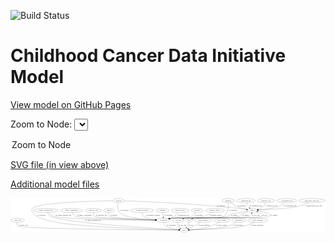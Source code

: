 <link rel='stylesheet' href="assets/style.css">
<link rel='stylesheet' href="https://unpkg.com/leaflet@1.5.1/dist/leaflet.css" integrity="sha512-xwE/Az9zrjBIphAcBb3F6JVqxf46+CDLwfLMHloNu6KEQCAWi6HcDUbeOfBIptF7tcCzusKFjFw2yuvEpDL9wQ==" crossorigin="">
<script type="text/javascript" src="https://code.jquery.com/jquery-3.2.1.min.js"></script>
<script type="text/javascript"  src="https://unpkg.com/leaflet@1.5.1/dist/leaflet.js"></script>
<script type="text/javascript" src="assets/actions.js"></script>

![Build Status](https://github.com/CBIIT/ccdi-model/actions/workflows/model-test-and-deploy.yml/badge.svg)

# Childhood Cancer Data Initiative Model

[View model on GitHub Pages](https://cbiit.github.io/ccdi-model/)



Zoom to Node: <select id="node_select">
  <option value="">Zoom to Node</option>
</select>
<div id="model"></div>

<p>
<a href="./model-desc/ccdi-model.svg">SVG file (in view above)</a>
<p>
<a href="./model-desc">Additional model files</a>
<div id='graph' style='display:off;'>
<svg width="2784pt" height="305pt"
 viewBox="0.00 0.00 2784.48 305.00" xmlns="http://www.w3.org/2000/svg" xmlns:xlink="http://www.w3.org/1999/xlink">
<g id="graph0" class="graph" transform="scale(1 1) rotate(0) translate(4 301)">
<title>Perl</title>
<polygon fill="#ffffff" stroke="transparent" points="-4,4 -4,-301 2780.4844,-301 2780.4844,4 -4,4"/>
<!-- study_arm -->
<g id="node1" class="node">
<title>study_arm</title>
<ellipse fill="none" stroke="#000000" cx="59.7947" cy="-105" rx="59.5901" ry="18"/>
<text text-anchor="middle" x="59.7947" y="-101.3" font-family="Times,serif" font-size="14.00" fill="#000000">study_arm</text>
</g>
<!-- study -->
<g id="node8" class="node">
<title>study</title>
<ellipse fill="none" stroke="#000000" cx="1529.7947" cy="-18" rx="36.2938" ry="18"/>
<text text-anchor="middle" x="1529.7947" y="-14.3" font-family="Times,serif" font-size="14.00" fill="#000000">study</text>
</g>
<!-- study_arm&#45;&gt;study -->
<g id="edge28" class="edge">
<title>study_arm&#45;&gt;study</title>
<path fill="none" stroke="#000000" d="M54.5564,-87.0228C52.5425,-75.9907 52.4241,-62.4117 60.7947,-54 86.4762,-28.1924 1235.1036,-19.782 1482.9689,-18.2661"/>
<polygon fill="#000000" stroke="#000000" points="1483.1074,-21.7654 1493.086,-18.205 1483.065,-14.7655 1483.1074,-21.7654"/>
<text text-anchor="middle" x="109.2947" y="-57.8" font-family="Times,serif" font-size="14.00" fill="#000000">of_study_arm</text>
</g>
<!-- cytogenomic_file -->
<g id="node2" class="node">
<title>cytogenomic_file</title>
<ellipse fill="none" stroke="#000000" cx="2437.7947" cy="-279" rx="89.8845" ry="18"/>
<text text-anchor="middle" x="2437.7947" y="-275.3" font-family="Times,serif" font-size="14.00" fill="#000000">cytogenomic_file</text>
</g>
<!-- sample -->
<g id="node19" class="node">
<title>sample</title>
<ellipse fill="none" stroke="#000000" cx="2132.7947" cy="-192" rx="44.393" ry="18"/>
<text text-anchor="middle" x="2132.7947" y="-188.3" font-family="Times,serif" font-size="14.00" fill="#000000">sample</text>
</g>
<!-- cytogenomic_file&#45;&gt;sample -->
<g id="edge16" class="edge">
<title>cytogenomic_file&#45;&gt;sample</title>
<path fill="none" stroke="#000000" d="M2418.8265,-261.2721C2405.5492,-249.9017 2386.8409,-235.8475 2367.7947,-228 2335.8441,-214.8356 2245.1504,-203.4907 2186.2293,-197.2171"/>
<polygon fill="#000000" stroke="#000000" points="2186.2898,-193.7044 2175.9793,-196.1427 2185.5599,-200.6662 2186.2898,-193.7044"/>
<text text-anchor="middle" x="2465.2947" y="-231.8" font-family="Times,serif" font-size="14.00" fill="#000000">of_cytogenomic_file</text>
</g>
<!-- clinical_measure_file -->
<g id="node3" class="node">
<title>clinical_measure_file</title>
<ellipse fill="none" stroke="#000000" cx="308.7947" cy="-192" rx="108.5808" ry="18"/>
<text text-anchor="middle" x="308.7947" y="-188.3" font-family="Times,serif" font-size="14.00" fill="#000000">clinical_measure_file</text>
</g>
<!-- clinical_measure_file&#45;&gt;study -->
<g id="edge12" class="edge">
<title>clinical_measure_file&#45;&gt;study</title>
<path fill="none" stroke="#000000" d="M317.752,-173.7728C324.3905,-162.3415 334.5708,-148.4111 347.7947,-141 448.5189,-84.5507 1276.9077,-32.7726 1483.3374,-20.6605"/>
<polygon fill="#000000" stroke="#000000" points="1483.755,-24.1421 1493.5338,-20.0648 1483.3467,-17.154 1483.755,-24.1421"/>
<text text-anchor="middle" x="723.7947" y="-101.3" font-family="Times,serif" font-size="14.00" fill="#000000">of_clinical_measure_file</text>
</g>
<!-- participant -->
<g id="node25" class="node">
<title>participant</title>
<ellipse fill="none" stroke="#000000" cx="1348.7947" cy="-105" rx="62.2891" ry="18"/>
<text text-anchor="middle" x="1348.7947" y="-101.3" font-family="Times,serif" font-size="14.00" fill="#000000">participant</text>
</g>
<!-- clinical_measure_file&#45;&gt;participant -->
<g id="edge11" class="edge">
<title>clinical_measure_file&#45;&gt;participant</title>
<path fill="none" stroke="#000000" d="M326.6124,-174.0666C339.5894,-162.2898 358.2522,-147.8423 377.7947,-141 461.6514,-111.6399 1065.0924,-106.2227 1276.1443,-105.2248"/>
<polygon fill="#000000" stroke="#000000" points="1276.2098,-108.7247 1286.1938,-105.1793 1276.178,-101.7247 1276.2098,-108.7247"/>
<text text-anchor="middle" x="463.7947" y="-144.8" font-family="Times,serif" font-size="14.00" fill="#000000">of_clinical_measure_file</text>
</g>
<!-- family_relationship -->
<g id="node4" class="node">
<title>family_relationship</title>
<ellipse fill="none" stroke="#000000" cx="535.7947" cy="-192" rx="100.1823" ry="18"/>
<text text-anchor="middle" x="535.7947" y="-188.3" font-family="Times,serif" font-size="14.00" fill="#000000">family_relationship</text>
</g>
<!-- family_relationship&#45;&gt;participant -->
<g id="edge3" class="edge">
<title>family_relationship&#45;&gt;participant</title>
<path fill="none" stroke="#000000" d="M542.4356,-173.8493C547.6957,-162.2954 556.2657,-148.1954 568.7947,-141 599.1673,-123.5571 1088.9844,-110.8125 1276.5254,-106.5506"/>
<polygon fill="#000000" stroke="#000000" points="1276.6468,-110.0488 1286.5653,-106.324 1276.4888,-103.0506 1276.6468,-110.0488"/>
<text text-anchor="middle" x="648.2947" y="-144.8" font-family="Times,serif" font-size="14.00" fill="#000000">of_family_relationship</text>
</g>
<!-- radiology_file -->
<g id="node5" class="node">
<title>radiology_file</title>
<ellipse fill="none" stroke="#000000" cx="727.7947" cy="-192" rx="73.387" ry="18"/>
<text text-anchor="middle" x="727.7947" y="-188.3" font-family="Times,serif" font-size="14.00" fill="#000000">radiology_file</text>
</g>
<!-- radiology_file&#45;&gt;participant -->
<g id="edge21" class="edge">
<title>radiology_file&#45;&gt;participant</title>
<path fill="none" stroke="#000000" d="M727.3868,-173.8533C728.1875,-162.6067 731.2825,-148.8536 740.7947,-141 761.1532,-124.1914 1119.8706,-111.6966 1276.5563,-107.0165"/>
<polygon fill="#000000" stroke="#000000" points="1276.6871,-110.5142 1286.579,-106.7195 1276.4797,-103.5173 1276.6871,-110.5142"/>
<text text-anchor="middle" x="799.7947" y="-144.8" font-family="Times,serif" font-size="14.00" fill="#000000">of_radiology_file</text>
</g>
<!-- study_funding -->
<g id="node6" class="node">
<title>study_funding</title>
<ellipse fill="none" stroke="#000000" cx="1697.7947" cy="-105" rx="77.1866" ry="18"/>
<text text-anchor="middle" x="1697.7947" y="-101.3" font-family="Times,serif" font-size="14.00" fill="#000000">study_funding</text>
</g>
<!-- study_funding&#45;&gt;study -->
<g id="edge29" class="edge">
<title>study_funding&#45;&gt;study</title>
<path fill="none" stroke="#000000" d="M1673.2575,-87.7335C1657.7666,-77.2468 1637.1004,-64 1617.7947,-54 1602.1367,-45.8895 1584.2227,-38.279 1568.6622,-32.1636"/>
<polygon fill="#000000" stroke="#000000" points="1569.9085,-28.893 1559.319,-28.558 1567.3883,-35.4236 1569.9085,-28.893"/>
<text text-anchor="middle" x="1703.7947" y="-57.8" font-family="Times,serif" font-size="14.00" fill="#000000">of_study_funding</text>
</g>
<!-- methylation_array_file -->
<g id="node7" class="node">
<title>methylation_array_file</title>
<ellipse fill="none" stroke="#000000" cx="2660.7947" cy="-279" rx="115.8798" ry="18"/>
<text text-anchor="middle" x="2660.7947" y="-275.3" font-family="Times,serif" font-size="14.00" fill="#000000">methylation_array_file</text>
</g>
<!-- methylation_array_file&#45;&gt;sample -->
<g id="edge2" class="edge">
<title>methylation_array_file&#45;&gt;sample</title>
<path fill="none" stroke="#000000" d="M2627.8925,-261.6849C2604.3108,-250.1136 2571.4305,-235.6577 2540.7947,-228 2475.2323,-211.6122 2282.1078,-199.7137 2186.988,-194.6723"/>
<polygon fill="#000000" stroke="#000000" points="2187.161,-191.1766 2176.9915,-194.1486 2186.7947,-198.167 2187.161,-191.1766"/>
<text text-anchor="middle" x="2676.2947" y="-231.8" font-family="Times,serif" font-size="14.00" fill="#000000">of_methylation_array_file</text>
</g>
<!-- survival -->
<g id="node9" class="node">
<title>survival</title>
<ellipse fill="none" stroke="#000000" cx="867.7947" cy="-192" rx="48.1917" ry="18"/>
<text text-anchor="middle" x="867.7947" y="-188.3" font-family="Times,serif" font-size="14.00" fill="#000000">survival</text>
</g>
<!-- survival&#45;&gt;participant -->
<g id="edge27" class="edge">
<title>survival&#45;&gt;participant</title>
<path fill="none" stroke="#000000" d="M862.6162,-173.6714C860.7455,-162.7851 860.7603,-149.4911 868.7947,-141 882.5829,-126.4281 1145.8215,-113.4593 1276.4795,-107.8892"/>
<polygon fill="#000000" stroke="#000000" points="1276.9522,-111.3724 1286.7954,-107.4531 1276.6564,-104.3787 1276.9522,-111.3724"/>
<text text-anchor="middle" x="908.2947" y="-144.8" font-family="Times,serif" font-size="14.00" fill="#000000">of_survival</text>
</g>
<!-- cell_line -->
<g id="node10" class="node">
<title>cell_line</title>
<ellipse fill="none" stroke="#000000" cx="1479.7947" cy="-105" rx="49.2915" ry="18"/>
<text text-anchor="middle" x="1479.7947" y="-101.3" font-family="Times,serif" font-size="14.00" fill="#000000">cell_line</text>
</g>
<!-- cell_line&#45;&gt;study -->
<g id="edge31" class="edge">
<title>cell_line&#45;&gt;study</title>
<path fill="none" stroke="#000000" d="M1473.2329,-87.0131C1470.629,-76.7675 1469.379,-64.0175 1474.7947,-54 1478.9687,-46.2793 1485.5985,-39.9485 1492.8319,-34.8693"/>
<polygon fill="#000000" stroke="#000000" points="1494.8543,-37.733 1501.4896,-29.4733 1491.1517,-31.7924 1494.8543,-37.733"/>
<text text-anchor="middle" x="1515.2947" y="-57.8" font-family="Times,serif" font-size="14.00" fill="#000000">of_cell_line</text>
</g>
<!-- cell_line&#45;&gt;sample -->
<g id="edge30" class="edge">
<title>cell_line&#45;&gt;sample</title>
<path fill="none" stroke="#000000" d="M1515.3191,-117.6746C1522.6632,-119.826 1530.4121,-121.7619 1537.7947,-123 1569.2051,-128.2678 2084.4632,-123.0832 2110.7947,-141 2118.6723,-146.3602 2123.7463,-155.1807 2127.0074,-163.9917"/>
<polygon fill="#000000" stroke="#000000" points="2123.7163,-165.1995 2129.9717,-173.7506 2130.4141,-163.165 2123.7163,-165.1995"/>
<text text-anchor="middle" x="2163.2947" y="-144.8" font-family="Times,serif" font-size="14.00" fill="#000000">of_cell_line</text>
</g>
<!-- study_admin -->
<g id="node11" class="node">
<title>study_admin</title>
<ellipse fill="none" stroke="#000000" cx="1863.7947" cy="-105" rx="70.3881" ry="18"/>
<text text-anchor="middle" x="1863.7947" y="-101.3" font-family="Times,serif" font-size="14.00" fill="#000000">study_admin</text>
</g>
<!-- study_admin&#45;&gt;study -->
<g id="edge10" class="edge">
<title>study_admin&#45;&gt;study</title>
<path fill="none" stroke="#000000" d="M1838.5678,-88.1575C1820.2458,-76.7298 1794.4438,-62.2506 1769.7947,-54 1704.7047,-32.213 1625.2644,-23.5764 1576.0979,-20.1761"/>
<polygon fill="#000000" stroke="#000000" points="1576.2872,-16.6812 1566.0818,-19.5272 1575.8346,-23.6665 1576.2872,-16.6812"/>
<text text-anchor="middle" x="1861.2947" y="-57.8" font-family="Times,serif" font-size="14.00" fill="#000000">of_study_admin</text>
</g>
<!-- medical_history -->
<g id="node12" class="node">
<title>medical_history</title>
<ellipse fill="none" stroke="#000000" cx="1802.7947" cy="-192" rx="85.2851" ry="18"/>
<text text-anchor="middle" x="1802.7947" y="-188.3" font-family="Times,serif" font-size="14.00" fill="#000000">medical_history</text>
</g>
<!-- medical_history&#45;&gt;participant -->
<g id="edge9" class="edge">
<title>medical_history&#45;&gt;participant</title>
<path fill="none" stroke="#000000" d="M1777.2943,-174.7608C1758.4258,-162.9855 1731.6231,-148.2505 1705.7947,-141 1584.0261,-106.8174 1546.8019,-142.2159 1421.7947,-123 1416.0091,-122.1107 1410.0105,-120.9805 1404.0509,-119.7213"/>
<polygon fill="#000000" stroke="#000000" points="1404.6253,-116.2635 1394.1029,-117.5 1403.0998,-123.0952 1404.6253,-116.2635"/>
<text text-anchor="middle" x="1809.7947" y="-144.8" font-family="Times,serif" font-size="14.00" fill="#000000">of_medical_history</text>
</g>
<!-- synonym -->
<g id="node13" class="node">
<title>synonym</title>
<ellipse fill="none" stroke="#000000" cx="951.7947" cy="-279" rx="51.9908" ry="18"/>
<text text-anchor="middle" x="951.7947" y="-275.3" font-family="Times,serif" font-size="14.00" fill="#000000">synonym</text>
</g>
<!-- synonym&#45;&gt;study -->
<g id="edge19" class="edge">
<title>synonym&#45;&gt;study</title>
<path fill="none" stroke="#000000" d="M899.785,-278.249C735.9489,-275.3502 238.549,-262.28 190.7947,-210 180.0039,-198.1865 183.1485,-188.0548 190.7947,-174 220.1459,-120.0482 357.1234,-96.7634 405.7947,-87 617.1015,-44.6119 1298.1025,-24.0578 1483.0628,-19.1689"/>
<polygon fill="#000000" stroke="#000000" points="1483.3616,-22.6624 1493.2666,-18.9018 1483.1784,-15.6648 1483.3616,-22.6624"/>
<text text-anchor="middle" x="269.2947" y="-144.8" font-family="Times,serif" font-size="14.00" fill="#000000">of_synonym</text>
</g>
<!-- synonym&#45;&gt;sample -->
<g id="edge18" class="edge">
<title>synonym&#45;&gt;sample</title>
<path fill="none" stroke="#000000" d="M1003.7475,-277.2782C1158.3547,-271.8014 1628.871,-252.5781 2016.7947,-210 2038.2843,-207.6413 2061.8819,-204.1468 2082.1509,-200.8626"/>
<polygon fill="#000000" stroke="#000000" points="2082.8143,-204.3006 2092.1129,-199.2226 2081.6771,-197.3936 2082.8143,-204.3006"/>
<text text-anchor="middle" x="1855.2947" y="-231.8" font-family="Times,serif" font-size="14.00" fill="#000000">of_synonym</text>
</g>
<!-- synonym&#45;&gt;participant -->
<g id="edge17" class="edge">
<title>synonym&#45;&gt;participant</title>
<path fill="none" stroke="#000000" d="M947.365,-260.8176C942.883,-237.5659 939.3251,-197.5059 960.7947,-174 1002.1697,-128.7008 1175.9931,-113.0072 1276.3858,-107.6702"/>
<polygon fill="#000000" stroke="#000000" points="1276.6525,-111.1613 1286.4611,-107.1562 1276.2957,-104.1704 1276.6525,-111.1613"/>
<text text-anchor="middle" x="1003.2947" y="-188.3" font-family="Times,serif" font-size="14.00" fill="#000000">of_synonym</text>
</g>
<!-- publication -->
<g id="node14" class="node">
<title>publication</title>
<ellipse fill="none" stroke="#000000" cx="2014.7947" cy="-105" rx="63.0888" ry="18"/>
<text text-anchor="middle" x="2014.7947" y="-101.3" font-family="Times,serif" font-size="14.00" fill="#000000">publication</text>
</g>
<!-- publication&#45;&gt;study -->
<g id="edge1" class="edge">
<title>publication&#45;&gt;study</title>
<path fill="none" stroke="#000000" d="M1990.7698,-88.2133C1972.6802,-76.4979 1946.8012,-61.6421 1921.7947,-54 1858.3758,-34.6188 1665.8377,-23.9341 1576.3885,-19.8986"/>
<polygon fill="#000000" stroke="#000000" points="1576.4078,-16.3961 1566.2628,-19.4504 1576.0982,-23.3892 1576.4078,-16.3961"/>
<text text-anchor="middle" x="2006.7947" y="-57.8" font-family="Times,serif" font-size="14.00" fill="#000000">of_publication</text>
</g>
<!-- study_personnel -->
<g id="node15" class="node">
<title>study_personnel</title>
<ellipse fill="none" stroke="#000000" cx="2182.7947" cy="-105" rx="87.1846" ry="18"/>
<text text-anchor="middle" x="2182.7947" y="-101.3" font-family="Times,serif" font-size="14.00" fill="#000000">study_personnel</text>
</g>
<!-- study_personnel&#45;&gt;study -->
<g id="edge8" class="edge">
<title>study_personnel&#45;&gt;study</title>
<path fill="none" stroke="#000000" d="M2150.9175,-88.1178C2127.0738,-76.3549 2093.2895,-61.4817 2061.7947,-54 1970.2898,-32.2628 1688.8803,-22.3523 1576.6817,-19.1886"/>
<polygon fill="#000000" stroke="#000000" points="1576.4571,-15.6812 1566.3641,-18.9034 1576.2635,-22.6785 1576.4571,-15.6812"/>
<text text-anchor="middle" x="2175.2947" y="-57.8" font-family="Times,serif" font-size="14.00" fill="#000000">of_study_personnel</text>
</g>
<!-- sequencing_file -->
<g id="node16" class="node">
<title>sequencing_file</title>
<ellipse fill="none" stroke="#000000" cx="2076.7947" cy="-279" rx="83.3857" ry="18"/>
<text text-anchor="middle" x="2076.7947" y="-275.3" font-family="Times,serif" font-size="14.00" fill="#000000">sequencing_file</text>
</g>
<!-- sequencing_file&#45;&gt;sample -->
<g id="edge5" class="edge">
<title>sequencing_file&#45;&gt;sample</title>
<path fill="none" stroke="#000000" d="M2082.8853,-260.7542C2086.6816,-250.6626 2092.1154,-238.1494 2098.7947,-228 2101.4885,-223.9067 2104.6683,-219.8514 2107.9841,-216.0202"/>
<polygon fill="#000000" stroke="#000000" points="2110.6783,-218.2612 2114.8692,-208.5304 2105.5248,-213.5238 2110.6783,-218.2612"/>
<text text-anchor="middle" x="2165.2947" y="-231.8" font-family="Times,serif" font-size="14.00" fill="#000000">of_sequencing_file</text>
</g>
<!-- pdx -->
<g id="node17" class="node">
<title>pdx</title>
<ellipse fill="none" stroke="#000000" cx="1574.7947" cy="-105" rx="27.8951" ry="18"/>
<text text-anchor="middle" x="1574.7947" y="-101.3" font-family="Times,serif" font-size="14.00" fill="#000000">pdx</text>
</g>
<!-- pdx&#45;&gt;study -->
<g id="edge25" class="edge">
<title>pdx&#45;&gt;study</title>
<path fill="none" stroke="#000000" d="M1571.3559,-86.8384C1568.9909,-76.7733 1565.2716,-64.2583 1559.7947,-54 1557.6681,-50.0168 1555.0536,-46.0687 1552.2626,-42.3277"/>
<polygon fill="#000000" stroke="#000000" points="1554.9881,-40.1317 1545.9919,-34.5354 1549.5346,-44.5204 1554.9881,-40.1317"/>
<text text-anchor="middle" x="1589.7947" y="-57.8" font-family="Times,serif" font-size="14.00" fill="#000000">of_pdx</text>
</g>
<!-- pdx&#45;&gt;sample -->
<g id="edge26" class="edge">
<title>pdx&#45;&gt;sample</title>
<path fill="none" stroke="#000000" d="M1595.736,-117.074C1600.8359,-119.4773 1606.3843,-121.6685 1611.7947,-123 1644.3385,-131.0092 2191.4523,-116.9504 2214.7947,-141 2230.6536,-157.3394 2206.6032,-170.6967 2180.5272,-179.6369"/>
<polygon fill="#000000" stroke="#000000" points="2179.3501,-176.3388 2170.8987,-182.7282 2181.49,-183.0037 2179.3501,-176.3388"/>
<text text-anchor="middle" x="2243.7947" y="-144.8" font-family="Times,serif" font-size="14.00" fill="#000000">of_pdx</text>
</g>
<!-- treatment_response -->
<g id="node18" class="node">
<title>treatment_response</title>
<ellipse fill="none" stroke="#000000" cx="1159.7947" cy="-192" rx="104.7816" ry="18"/>
<text text-anchor="middle" x="1159.7947" y="-188.3" font-family="Times,serif" font-size="14.00" fill="#000000">treatment_response</text>
</g>
<!-- treatment_response&#45;&gt;participant -->
<g id="edge7" class="edge">
<title>treatment_response&#45;&gt;participant</title>
<path fill="none" stroke="#000000" d="M1159.8454,-173.5526C1160.8812,-162.6215 1164.0646,-149.3222 1172.7947,-141 1188.1554,-126.3569 1236.9221,-117.1088 1279.2366,-111.6578"/>
<polygon fill="#000000" stroke="#000000" points="1279.7728,-115.1183 1289.2685,-110.4192 1278.915,-108.171 1279.7728,-115.1183"/>
<text text-anchor="middle" x="1255.7947" y="-144.8" font-family="Times,serif" font-size="14.00" fill="#000000">of_treatment_response</text>
</g>
<!-- sample&#45;&gt;cell_line -->
<g id="edge24" class="edge">
<title>sample&#45;&gt;cell_line</title>
<path fill="none" stroke="#000000" d="M2097.7258,-180.7464C2079.4535,-174.3792 2056.9787,-165.7464 2037.7947,-156 2026.9143,-150.4723 2026.4251,-144.6975 2014.7947,-141 1913.7049,-108.8621 1642.3532,-140.8749 1537.7947,-123 1533.6442,-122.2905 1529.3771,-121.3642 1525.1309,-120.3062"/>
<polygon fill="#000000" stroke="#000000" points="1525.8934,-116.8864 1515.3253,-117.6381 1524.0555,-123.6409 1525.8934,-116.8864"/>
<text text-anchor="middle" x="2074.2947" y="-144.8" font-family="Times,serif" font-size="14.00" fill="#000000">of_sample</text>
</g>
<!-- sample&#45;&gt;pdx -->
<g id="edge22" class="edge">
<title>sample&#45;&gt;pdx</title>
<path fill="none" stroke="#000000" d="M2175.8658,-187.7826C2216.2157,-182.8361 2272.2833,-173.0596 2285.7947,-156 2289.9338,-150.7739 2290.4454,-145.7766 2285.7947,-141 2259.664,-114.1621 1648.1812,-131.8943 1611.7947,-123 1609.5959,-122.4625 1607.3745,-121.7823 1605.1698,-121.0029"/>
<polygon fill="#000000" stroke="#000000" points="1606.3108,-117.6871 1595.733,-117.0863 1603.6274,-124.1523 1606.3108,-117.6871"/>
<text text-anchor="middle" x="2325.2947" y="-144.8" font-family="Times,serif" font-size="14.00" fill="#000000">of_sample</text>
</g>
<!-- sample&#45;&gt;participant -->
<g id="edge23" class="edge">
<title>sample&#45;&gt;participant</title>
<path fill="none" stroke="#000000" d="M2091.1571,-185.4088C2038.0923,-176.8395 1951.5529,-162.2338 1937.7947,-156 1927.9948,-151.5597 1928.893,-144.7119 1918.7947,-141 1866.9291,-121.9355 1476.5203,-130.655 1421.7947,-123 1415.9148,-122.1775 1409.8198,-121.0791 1403.7718,-119.8287"/>
<polygon fill="#000000" stroke="#000000" points="1404.2034,-116.3398 1393.6842,-117.6029 1402.6951,-123.1754 1404.2034,-116.3398"/>
<text text-anchor="middle" x="1974.2947" y="-144.8" font-family="Times,serif" font-size="14.00" fill="#000000">of_sample</text>
</g>
<!-- treatment -->
<g id="node20" class="node">
<title>treatment</title>
<ellipse fill="none" stroke="#000000" cx="1339.7947" cy="-192" rx="57.6901" ry="18"/>
<text text-anchor="middle" x="1339.7947" y="-188.3" font-family="Times,serif" font-size="14.00" fill="#000000">treatment</text>
</g>
<!-- treatment&#45;&gt;participant -->
<g id="edge13" class="edge">
<title>treatment&#45;&gt;participant</title>
<path fill="none" stroke="#000000" d="M1341.6595,-173.9735C1342.8783,-162.1918 1344.4953,-146.5607 1345.8818,-133.1581"/>
<polygon fill="#000000" stroke="#000000" points="1349.3846,-133.3105 1346.9323,-123.0034 1342.4218,-132.5901 1349.3846,-133.3105"/>
<text text-anchor="middle" x="1391.7947" y="-144.8" font-family="Times,serif" font-size="14.00" fill="#000000">of_treatment</text>
</g>
<!-- molecular_test -->
<g id="node21" class="node">
<title>molecular_test</title>
<ellipse fill="none" stroke="#000000" cx="1495.7947" cy="-192" rx="79.8859" ry="18"/>
<text text-anchor="middle" x="1495.7947" y="-188.3" font-family="Times,serif" font-size="14.00" fill="#000000">molecular_test</text>
</g>
<!-- molecular_test&#45;&gt;participant -->
<g id="edge4" class="edge">
<title>molecular_test&#45;&gt;participant</title>
<path fill="none" stroke="#000000" d="M1480.5507,-174.0568C1470.6687,-163.3154 1457.0223,-150.0385 1442.7947,-141 1434.9539,-136.0189 1417.4141,-128.9664 1399.5833,-122.4219"/>
<polygon fill="#000000" stroke="#000000" points="1400.3014,-118.96 1389.7071,-118.8547 1397.9234,-125.5437 1400.3014,-118.96"/>
<text text-anchor="middle" x="1525.7947" y="-144.8" font-family="Times,serif" font-size="14.00" fill="#000000">of_molecular_test</text>
</g>
<!-- exposure -->
<g id="node22" class="node">
<title>exposure</title>
<ellipse fill="none" stroke="#000000" cx="1646.7947" cy="-192" rx="53.0913" ry="18"/>
<text text-anchor="middle" x="1646.7947" y="-188.3" font-family="Times,serif" font-size="14.00" fill="#000000">exposure</text>
</g>
<!-- exposure&#45;&gt;participant -->
<g id="edge20" class="edge">
<title>exposure&#45;&gt;participant</title>
<path fill="none" stroke="#000000" d="M1633.788,-174.4684C1624.1317,-162.8759 1609.8897,-148.4835 1593.7947,-141 1524.0981,-108.5942 1497.5091,-136.2318 1421.7947,-123 1416.1109,-122.0067 1410.2135,-120.8198 1404.3457,-119.5357"/>
<polygon fill="#000000" stroke="#000000" points="1405.0694,-116.1109 1394.5415,-117.3 1403.513,-122.9357 1405.0694,-116.1109"/>
<text text-anchor="middle" x="1658.2947" y="-144.8" font-family="Times,serif" font-size="14.00" fill="#000000">of_exposure</text>
</g>
<!-- diagnosis -->
<g id="node23" class="node">
<title>diagnosis</title>
<ellipse fill="none" stroke="#000000" cx="1920.7947" cy="-279" rx="54.6905" ry="18"/>
<text text-anchor="middle" x="1920.7947" y="-275.3" font-family="Times,serif" font-size="14.00" fill="#000000">diagnosis</text>
</g>
<!-- diagnosis&#45;&gt;sample -->
<g id="edge15" class="edge">
<title>diagnosis&#45;&gt;sample</title>
<path fill="none" stroke="#000000" d="M1941.6167,-262.2439C1956.2925,-251.1532 1976.8165,-237.0394 1996.7947,-228 2023.8063,-215.7782 2055.7793,-207.0527 2081.9356,-201.2558"/>
<polygon fill="#000000" stroke="#000000" points="2082.9714,-204.6135 2092.0191,-199.1007 2081.5084,-197.7681 2082.9714,-204.6135"/>
<text text-anchor="middle" x="2041.2947" y="-231.8" font-family="Times,serif" font-size="14.00" fill="#000000">of_diagnosis</text>
</g>
<!-- diagnosis&#45;&gt;participant -->
<g id="edge14" class="edge">
<title>diagnosis&#45;&gt;participant</title>
<path fill="none" stroke="#000000" d="M1922.2047,-260.983C1923.4958,-229.955 1920.8514,-167.2435 1881.7947,-141 1839.3386,-112.4724 1472.4414,-130.1595 1421.7947,-123 1415.916,-122.169 1409.8218,-121.065 1403.7743,-119.8114"/>
<polygon fill="#000000" stroke="#000000" points="1404.2068,-116.3226 1393.6871,-117.582 1402.6961,-123.1576 1404.2068,-116.3226"/>
<text text-anchor="middle" x="1963.2947" y="-188.3" font-family="Times,serif" font-size="14.00" fill="#000000">of_diagnosis</text>
</g>
<!-- pathology_file -->
<g id="node24" class="node">
<title>pathology_file</title>
<ellipse fill="none" stroke="#000000" cx="2253.7947" cy="-279" rx="76.0865" ry="18"/>
<text text-anchor="middle" x="2253.7947" y="-275.3" font-family="Times,serif" font-size="14.00" fill="#000000">pathology_file</text>
</g>
<!-- pathology_file&#45;&gt;sample -->
<g id="edge6" class="edge">
<title>pathology_file&#45;&gt;sample</title>
<path fill="none" stroke="#000000" d="M2249.8277,-260.842C2246.6142,-250.0198 2241.0544,-236.7334 2231.7947,-228 2218.5598,-215.5173 2200.662,-207.2999 2183.7236,-201.9177"/>
<polygon fill="#000000" stroke="#000000" points="2184.4833,-198.4938 2173.9039,-199.0656 2182.5308,-205.216 2184.4833,-198.4938"/>
<text text-anchor="middle" x="2302.7947" y="-231.8" font-family="Times,serif" font-size="14.00" fill="#000000">of_pathology_file</text>
</g>
<!-- participant&#45;&gt;study -->
<g id="edge32" class="edge">
<title>participant&#45;&gt;study</title>
<path fill="none" stroke="#000000" d="M1350.3624,-86.9903C1352.2748,-75.9453 1356.4967,-62.364 1365.7947,-54 1382.9629,-38.5564 1441.6971,-28.4397 1483.9717,-22.9716"/>
<polygon fill="#000000" stroke="#000000" points="1484.5704,-26.4241 1494.0604,-21.7135 1483.7041,-19.4779 1484.5704,-26.4241"/>
<text text-anchor="middle" x="1416.2947" y="-57.8" font-family="Times,serif" font-size="14.00" fill="#000000">of_participant</text>
</g>
</g>
</svg>
</div>
